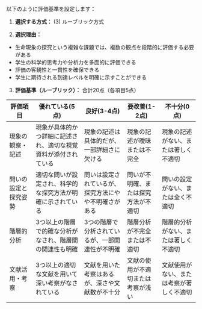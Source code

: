 以下のように評価基準を設定します：

1. **選択する方式：** (3) ルーブリック方式

2. **選択理由：**
- 生命現象の探究という複雑な課題では、複数の観点を段階的に評価する必要がある
- 学生の科学的思考力や分析力を多面的に評価できる
- 評価の客観性と一貫性を確保できる
- 学生に期待される到達レベルを明確に示すことができる

3. **評価基準（ルーブリック）：**
合計20点（各項目5点）

| 評価項目 | 優れている(5点) | 良好(3-4点) | 要改善(1-2点) | 不十分(0点) |
|---------|---------------|------------|-------------|-----------|
| 現象の観察・記述 | 現象が具体的かつ詳細に記述され、適切な視覚資料が添付されている | 現象の記述は具体的だが、一部詳細さに欠ける | 現象の記述が曖昧または不完全 | 現象の記述がない、または著しく不適切 |
| 問いの設定と探究姿勢 | 適切な問いが設定され、科学的な探究方法が明確に示されている | 問いは設定されているが、探究方法にやや不明確さがある | 問いが不明確、または探究方法が不適切 | 問いの設定がない、または全く不適切 |
| 階層的分析 | 3つ以上の階層で的確な分析がなされ、階層間の関連性も明確 | 3つの階層で分析されているが、一部関連性が不明確 | 階層分析が不完全または不適切 | 階層的分析がない、または著しく不適切 |
| 文献活用・考察 | 3つ以上の適切な文献を用いて深い考察がなされている | 文献を用いた考察はあるが、深さや文献数が不十分 | 文献の使用が不適切または考察が浅い | 文献使用がない、または考察が著しく不適切 |